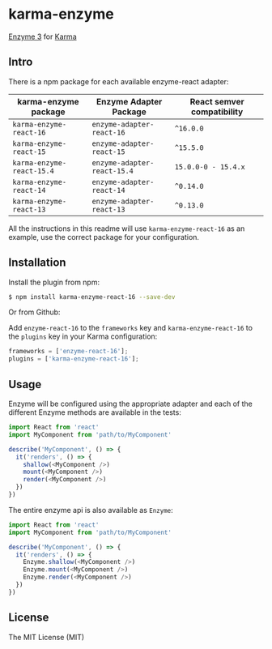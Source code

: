 karma-enzyme
==========

[Enzyme 3](http://airbnb.io/enzyme/) for [Karma](http://karma-runner.github.io)

Intro
-----

There is a npm package for each available enzyme-react adapter:

| karma-enzyme package | Enzyme Adapter Package | React semver compatibility |
| --- | --- | --- |
| `karma-enzyme-react-16` | `enzyme-adapter-react-16` | `^16.0.0` |
| `karma-enzyme-react-15` | `enzyme-adapter-react-15` | `^15.5.0` |
| `karma-enzyme-react-15.4` | `enzyme-adapter-react-15.4` | `15.0.0-0 - 15.4.x` |
| `karma-enzyme-react-14` | `enzyme-adapter-react-14` | `^0.14.0` |
| `karma-enzyme-react-13` | `enzyme-adapter-react-13` | `^0.13.0` |

All the instructions in this readme will use `karma-enzyme-react-16` as an example, use the correct package for your configuration.

Installation
------------

Install the plugin from npm:

```sh
$ npm install karma-enzyme-react-16 --save-dev
```

Or from Github:

Add `enzyme-react-16` to the `frameworks` key and `karma-enzyme-react-16` to the `plugins` key in your Karma configuration:

```javascript
frameworks = ['enzyme-react-16'];
plugins = ['karma-enzyme-react-16'];
```


Usage
-----

Enzyme will be configured using the appropriate adapter and each of the different Enzyme methods are available in the tests:

```javascript
import React from 'react'
import MyComponent from 'path/to/MyComponent'

describe('MyComponent', () => {
  it('renders', () => {
    shallow(<MyComponent />)
    mount(<MyComponent />)
    render(<MyComponent />)
  })
})
```

The entire enzyme api is also available as `Enzyme`:

```javascript
import React from 'react'
import MyComponent from 'path/to/MyComponent'

describe('MyComponent', () => {
  it('renders', () => {
    Enzyme.shallow(<MyComponent />)
    Enzyme.mount(<MyComponent />)
    Enzyme.render(<MyComponent />)
  })
})
```

License
-------

The MIT License (MIT)
